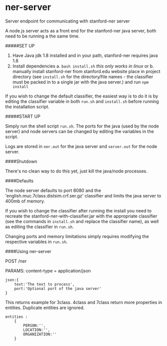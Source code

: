 # ner-server
Server endpoint for communicating with stanford-ner server

A node.js server acts as a front end for the stanford-ner java server, both need to be running a the same time.


#####SET UP
1. Have Java jdk 1.8 installed and in your path, stanford-ner requires java 1.8
2. Install dependencies
	 a. `bash install.sh` *this only works in linux*
	or
	 b. manually install stanford-ner from stanford.edu website place in project directory (see `install.sh` for the directory/file names - the classifier must be packed in to a single jar with the java server.)
		and run `npm install`


If you wish to change the default classifier, the easiest way is to do it is by editing the classifier variable in both `run.sh` and `install.sh` before running the installation script.

#####START UP

Simply run the shell script `run.sh`. The ports for the java (used by the node server) and node servers can be changed by editing the variables in the script.

Logs are stored in `ner.out` for the java server and `server.out` for the node server.

####Shutdown

There's no clean way to do this yet, just kill the java/node processes.

####Defaults

The node server defaults to port 8080 and the 'english.muc.7class.distsim.crf.ser.gz' classifier and limits the java server to 400mb of memory.

If you wish to change the classifier after running the install you need to recreate the stanford-ner-with-classifier.jar with the appropriate classifier (see the commands in `install.sh` and replace the classifier name), as well as editing the classifier in `run.sh`.

Changing ports and memory limitations simply requires modifying the respective variables in `run.sh`.



####Using ner-server

POST /ner

PARAMS:
content-type = application/json
 
	json:{
		text:'The text to process',				
		port:'Optional port of the java server'
	}		
	
This returns
example for 3class. 4class and 7class return more properties in entities. Duplicate entities are ignored.

	entities :
		{	
			PERSON:'',
			LOCATION:'',
			ORGANIZATION:''
		}


